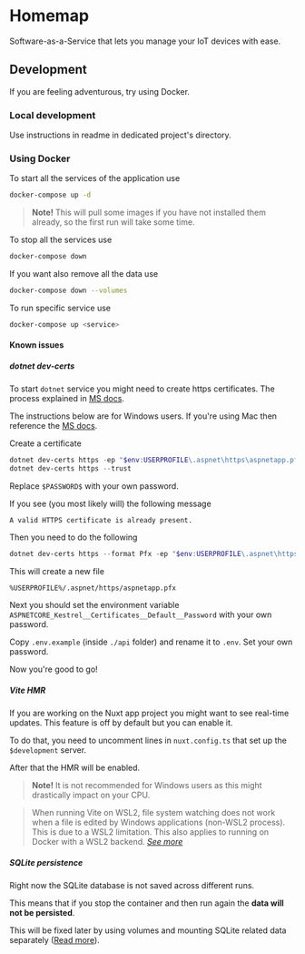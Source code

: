 # Homemap
Software-as-a-Service that lets you manage your IoT devices with ease.

## Development
If you are feeling adventurous, try using Docker.

### Local development
Use instructions in readme in dedicated project's directory.

### Using Docker
To start all the services of the application use
```bash
docker-compose up -d
```

> **Note!** This will pull some images if you have not installed them already, so the first run will take some time.

To stop all the services use
```bash
docker-compose down
```

If you want also remove all the data use
```bash
docker-compose down --volumes
```

To run specific service use
```bash
docker-compose up <service>
```

#### Known issues
##### dotnet dev-certs
To start `dotnet` service you might need to create https certificates. The process explained in [MS docs](https://learn.microsoft.com/en-us/aspnet/core/security/docker-compose-https?view=aspnetcore-8.0#starting-a-container-with-https-support-using-docker-compose).

The instructions below are for Windows users. If you're using Mac then reference the [MS docs](https://learn.microsoft.com/en-us/aspnet/core/security/docker-compose-https?view=aspnetcore-8.0#starting-a-container-with-https-support-using-docker-compose).

Create a certificate
```powershell
dotnet dev-certs https -ep "$env:USERPROFILE\.aspnet\https\aspnetapp.pfx"  -p $PASSWORD$
dotnet dev-certs https --trust
```

Replace `$PASSWORD$` with your own password.

If you see (you most likely will) the following message
```
A valid HTTPS certificate is already present.
```

Then you need to do the following
```powershell
dotnet dev-certs https --format Pfx -ep "$env:USERPROFILE\.aspnet\https\aspnetapp.pfx" -p $PASSWORD$
```

This will create a new file
```
%USERPROFILE%/.aspnet/https/aspnetapp.pfx
```

Next you should set the environment variable `ASPNETCORE_Kestrel__Certificates__Default__Password` with your own password.

Copy `.env.example` (inside `./api` folder) and rename it to `.env`. Set your own password.

Now you're good to go!

##### Vite HMR
If you are working on the Nuxt app project you might want to see real-time updates. This feature is off by default but you can enable it.

To do that, you need to uncomment lines in `nuxt.config.ts` that set up the `$development` server.

After that the HMR will be enabled.

> **Note!** It is not recommended for Windows users as this might drastically impact on your CPU.

> When running Vite on WSL2, file system watching does not work when a file is edited by Windows applications (non-WSL2 process). This is due to a WSL2 limitation. This also applies to running on Docker with a WSL2 backend. _[See more](https://vite.dev/config/server-options#server-watch)_

##### SQLite persistence
Right now the SQLite database is not saved across different runs. 

This means that if you stop the container and then run again the **data will not be persisted**.

This will be fixed later by using volumes and mounting SQLite related data separately ([Read more](https://forums.docker.com/t/accessing-a-db-inside-a-docker-container/116106/6)).
